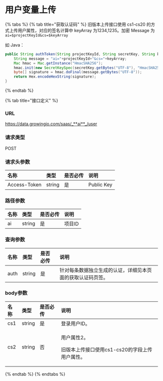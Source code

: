 # 用户变量上传

{% tabs %}
{% tab title="获取认证码" %}
旧版本上传接口使用 cs1-cs20 的方式上传用户属性，对应的签名计算中 keyArray 为1234,1235。加密 Message 为 `ai=$projectKeyId&cs=$keyArray`

如 Java：

```java
public String authToken(String projectKeyId, String secretKey, String keyArray) throws Exception {
    String message = "ai="+projectKeyId+"&cs="+keyArray;
    Mac hmac = Mac.getInstance("HmacSHA256");
    hmac.init(new SecretKeySpec(secretKey.getBytes("UTF-8"), "HmacSHA256"));
    byte[] signature = hmac.doFinal(message.getBytes("UTF-8"));
    return Hex.encodeHexString(signature);
}
```
{% endtab %}

{% tab title="接口定义" %}
### URL

https://data.growingio.com/saas/_**ai**_/user

### 请求类型

POST

### 请求头参数

| 名称 | 类型 | 是否必传 | 说明 |
| :--- | :--- | :--- | :--- |
| Access-Token | string | 是 | Public Key |

### 路径参数

| 名称 | 类型 | 是否必传 | 说明 |
| :--- | :--- | :--- | :--- |
| ai | string | 是 | 项目ID |

### 查询参数

| 名称 | 类型 | 是否必传 | 说明 |
| :--- | :--- | :--- | :--- |
| auth | string | 是 | 针对每条数据独立生成的认证，详细见本页面的获取认证码页签。 |

### body参数

<table>
  <thead>
    <tr>
      <th style="text-align:left">&#x540D;&#x79F0;</th>
      <th style="text-align:left">&#x7C7B;&#x578B;</th>
      <th style="text-align:left">&#x662F;&#x5426;&#x5FC5;&#x4F20;</th>
      <th style="text-align:left">&#x8BF4;&#x660E;</th>
    </tr>
  </thead>
  <tbody>
    <tr>
      <td style="text-align:left">cs1</td>
      <td style="text-align:left">string</td>
      <td style="text-align:left">&#x662F;</td>
      <td style="text-align:left">&#x767B;&#x5F55;&#x7528;&#x6237;ID&#x3002;</td>
    </tr>
    <tr>
      <td style="text-align:left">cs2</td>
      <td style="text-align:left">string</td>
      <td style="text-align:left">&#x5426;</td>
      <td style="text-align:left">
        <p>&#x7528;&#x6237;&#x5C5E;&#x6027;2&#x3002;</p>
        <p>&#x65E7;&#x7248;&#x672C;&#x4E0A;&#x4F20;&#x63A5;&#x53E3;&#x4F7F;&#x7528;cs1-cs20&#x7684;&#x5B57;&#x6BB5;&#x4E0A;&#x4F20;&#x7528;&#x6237;&#x5C5E;&#x6027;&#x3002;</p>
      </td>
    </tr>
  </tbody>
</table>
{% endtab %}
{% endtabs %}

